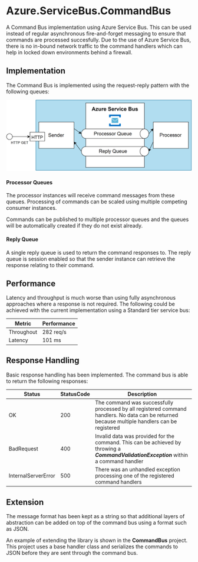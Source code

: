 # Azure.ServiceBus.CommandBus

A Command Bus implementation using Azure Service Bus. This can be used instead of regular asynchronous fire-and-forget messaging to ensure that commands are processed succesfully. 
Due to the use of Azure Service Bus, there is no in-bound network traffic to the command handlers which can help in locked down environments behind a firewall.

## Implementation
The Command Bus is implemented using the request-reply pattern 
with the following queues:

![Service Bus](pics/service-bus.png)

#### Processor Queues
The processor instances will receive command messages from these queues. Processing of commands can be scaled using multiple competing consumer instances. 

Commands can be published to multiple processor queues and the queues will be automatically created if they do not exist already.


#### Reply Queue
A single reply queue is used to return the command responses to. The reply queue is session enabled so that the sender instance can retrieve the response relating to their command. 

## Performance

Latency and throughput is much worse than using fully asynchronous approaches where a response is not required. The following could be achieved with the current implementation using a Standard tier service bus:

| Metric      | Performance |
| ----------- | ----------- |
| Throughout   | 282 req/s  |
| Latency   | 101 ms  |

## Response Handling
Basic response handling has been implemented. The command bus is able to return the following responses:

| Status      | StatusCode | Description |
| ----------- | ----------- | ----------- |
| OK   | 200  | The command was successfully processed by all registered command handlers. No data can be returned because multiple handlers can be registered  |
| BadRequest   | 400  | Invalid data was provided for the command. This can be achieved by throwing a ***CommandValidationException*** within a command handler |
| InternalServerError   | 500  | There was an unhandled exception processing one of the registered command handlers |

## Extension
The message format has been kept as a string so that additional layers of abstraction can be added on top of the command bus using a format such as JSON.

An example of extending the library is shown in the **CommandBus** project. This project uses a base handler class and serializes the commands to JSON before they are sent through the command bus.